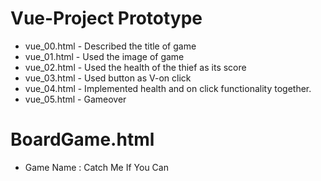 # Vue-Project Prototype
- vue_00.html - Described the title of game
- vue_01.html - Used the image of game
- vue_02.html - Used the health of the thief as its score
- vue_03.html - Used button as V-on click 
- vue_04.html - Implemented health and on click functionality together.
- vue_05.html - Gameover 

# BoardGame.html
- Game Name : Catch Me If You Can
